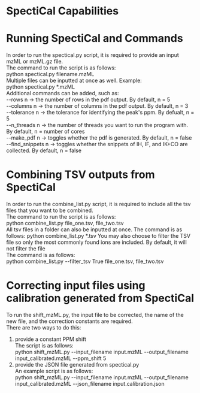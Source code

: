 # SpectiCal Capabilities

# Running SpectiCal and Commands
In order to run the spectical.py script, it is required to provide an input mzML or mzML.gz file.<br>
The command to run the script is as follows:<br>
python spectical.py filename.mzML<br>
Multiple files can be inputted at once as well. Example:<br>
python spectical.py *.mzML<br>
Additional commands can be added, such as:<br>
--rows n -> the number of rows in the pdf output. By default, n = 5<br>
--columns n -> the number of columns in the pdf output. By default, n = 3<br>
--tolerance n -> the tolerance for identifying the peak's ppm. By defualt, n = 5<br>
--n_threads n -> the number of threads you want to run the program with. By default, n = number of cores<br>
--make_pdf n -> toggles whether the pdf is generated. By default, n = false<br>
--find_snippets n -> toggles whether the snippets of IH, IF, and IK+CO are collected. By default, n = false<br>
<be>

# Combining TSV outputs from SpectiCal
In order to run the combine_list.py script, it is required to include all the tsv files that you want to be combined.<br>
The command to run the script is as follows:<br>
python combine_list.py file_one.tsv, file_two.tsv<br>
All tsv files in a folder can also be inputted at once. The command is as follows:
python combine_list.py *.tsv
You may also choose to filter the TSV file so only the most commonly found ions are included. By default, it will not filter the file<br>
The command is as follows:<br>
python combine_list.py --filter_tsv True file_one.tsv, file_two.tsv<br>
<be>

# Correcting input files using calibration generated from SpectiCal
To run the shift_mzML.py, the input file to be corrected, the name of the new file, and the correction constants are required.<br>
There are two ways to do this:<br>
1. provide a constant PPM shift<br>
The script is as follows:<br>
python shift_mzML.py --input_filename input.mzML --output_filename input_calibrated.mzML --ppm_shift 5<br>
2. provide the JSON file generated from spectical.py<br>
An example script is as follows:<br>
python shift_mzML.py --input_filename input.mzML --output_filename input_calibrated.mzML --json_filename input.calibration.json<br>

